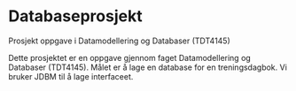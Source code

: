 # Databaseprosjekt

Prosjekt oppgave i Datamodellering og Databaser (TDT4145)

Dette prosjektet er en oppgave gjennom faget Datamodellering og Databaser (TDT4145). Målet er å lage en database for en treningsdagbok. Vi bruker JDBM til å lage interfaceet.
